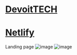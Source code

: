 # [DevoitTECH](https://darshan1005.github.io/DevoitTECH/)
# [Netlify](https://devoitconsulting.netlify.app/)
Landing page
![image](https://github.com/darshan1005/DevoitTECH/assets/114302987/a02ff0a1-3448-4aa7-a419-c1eaa505532a)
![image](https://github.com/darshan1005/DevoitTECH/assets/114302987/f5126e08-2086-493f-986c-cd9e23744f33)
